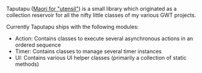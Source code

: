Taputapu ([Maori for "utensil"](http://www.maoridictionary.co.nz/index.cfm?dictionaryKeywords=taputapu)) is a small library which originated as a collection reservoir for all the nifty little classes of my various GWT projects. 

Currently Taputapu ships with the following modules:
  * Action: Contains classes to execute several asynchronous actions in an ordered sequence
  * Timer: Contains classes to manage several timer instances
  * UI: Contains various UI helper classes (primarily a collection of static methods)
